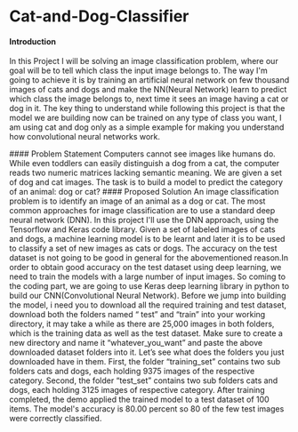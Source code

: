 # Cat-and-Dog-Classifier
#### Introduction
<p> In this Project I will be solving an image classification problem, where our goal will be to tell which class the input image belongs to. The way I'm going to achieve it is by training an artificial neural network on few thousand images of cats and dogs and make the NN(Neural Network) learn to predict which class the image belongs to, next time it sees an image having a cat or dog in it. The key thing to understand while following this project is that the model we are building now can be trained on any type of class you want, I am using cat and dog only as a simple example for making you understand how convolutional neural networks work. </p>
#### Problem Statement
Computers cannot see images like humans do. While even toddlers can easily distinguish a dog from a cat, the computer reads two numeric matrices lacking semantic meaning. We are given a set of dog and cat images. The task is to build a model to predict the category of an animal: dog or cat?
#### Proposed Solution
An image classification problem is to identify an image of an animal as a dog or cat. The  most common approaches for image classification are to use a standard deep neural network (DNN). In this project I'll use the DNN approach, using the Tensorflow and Keras code library.
Given a set of labeled images of cats and dogs, a machine learning model is to be learnt and later it is to be used to classify a set of new images as cats or dogs. The accuracy on the test dataset is not going to be good in general for the abovementioned reason.In order to obtain good accuracy on the test dataset using deep learning, we need to train the models with a large number of input images.
So coming to the coding part, we are going to use Keras deep learning library in python to build our CNN(Convolutional Neural Network).
Before we jump into building the model, i need you to download all the required training and test dataset, download both the folders named “ test” and “train” into your working directory, it may take a while as there are 25,000 images in both folders, which is the training data as well as the test dataset. Make sure to create a new directory and name it “whatever_you_want” and paste the above downloaded dataset folders into it.
Let’s see what does the folders you just downloaded have in them. First, the folder “training_set” contains two sub folders cats and dogs, each holding 9375 images of the respective category. Second, the folder “test_set” contains two sub folders cats and dogs, each holding 3125 images of respective category.
After training completed, the demo applied the trained model to a test dataset of 100 items. The model's accuracy is 80.00 percent so 80 of the few test images were correctly classified.
